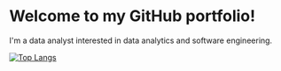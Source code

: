 # Welcome to my GitHub portfolio!

I'm a data analyst interested in data analytics and software engineering.

[![Top Langs](https://github-readme-stats-git-masterrstaa-rickstaa.vercel.app/api/top-langs/?username=buchananja&theme=github_dark)](https://github.com/buchananja/github-readme-stats)
